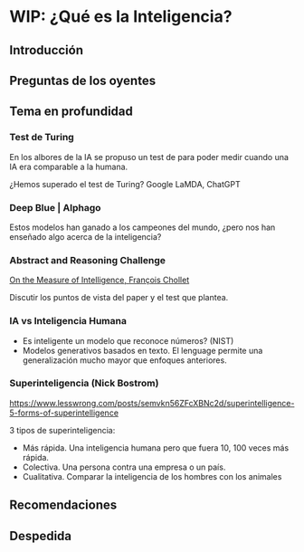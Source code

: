 # WIP: ¿Qué es la Inteligencia?

## Introducción

## Preguntas de los oyentes

## Tema en profundidad

### Test de Turing

En los albores de la IA se propuso un test de para poder medir cuando una IA era comparable a la humana.

¿Hemos superado el test de Turing? Google LaMDA, ChatGPT

### Deep Blue | Alphago

Estos modelos han ganado a los campeones del mundo, ¿pero nos han enseñado algo acerca de la inteligencia?

### Abstract and Reasoning Challenge

[On the Measure of Intelligence, François Chollet](https://arxiv.org/abs/1911.01547)

Discutir los puntos de vista del paper y el test que plantea.

### IA vs Inteligencia Humana

- Es inteligente un modelo que reconoce números? (NIST)
- Modelos generativos basados en texto. El lenguage permite una generalización mucho mayor que enfoques anteriores.

### Superinteligencia (Nick Bostrom)

https://www.lesswrong.com/posts/semvkn56ZFcXBNc2d/superintelligence-5-forms-of-superintelligence

3 tipos de superinteligencia:

- Más rápida. Una inteligencia humana pero que fuera 10, 100 veces más rápida.
- Colectiva. Una persona contra una empresa o un país.
- Cualitativa. Comparar la inteligencia de los hombres con los animales

## Recomendaciones

## Despedida
